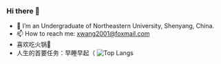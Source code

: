 ### Hi there 👋


- 🔭 I’m an Undergraduate of Northeastern University, Shenyang, China.
- 📫 How to reach me: xwang2001@foxmail.com
- 喜欢吃火锅🍲
- 人生的首要任务：早睡早起（
![Top Langs](https://github-readme-stats.vercel.app/api/top-langs?username=NearlyHeadlessJack&layout=compact&count_private=true&theme=dark)



